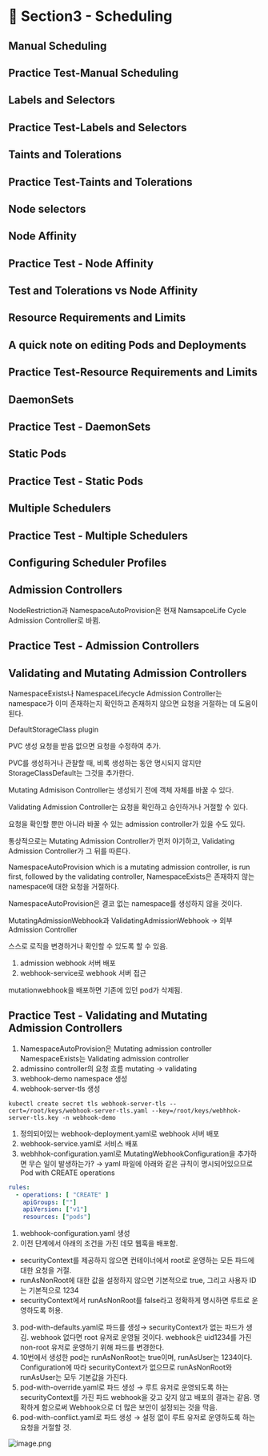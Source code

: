 # 🍨 Section3 - Scheduling

## Manual Scheduling


## Practice Test-Manual Scheduling


## Labels and Selectors


## Practice Test-Labels and Selectors


## Taints and Tolerations


## Practice Test-Taints and Tolerations


## Node selectors


## Node Affinity


## Practice Test - Node Affinity


## Test and Tolerations vs Node Affinity


## Resource Requirements and Limits


## A quick note on editing Pods and Deployments


## Practice Test-Resource Requirements and Limits


## DaemonSets


## Practice Test - DaemonSets


## Static Pods


## Practice Test - Static Pods


## Multiple Schedulers


## Practice Test - Multiple Schedulers


## Configuring Scheduler Profiles


## Admission Controllers


NodeRestriction과 NamespaceAutoProvision은 현재 NamsapceLife Cycle Admission Controller로 바뀜.


## Practice Test - Admission Controllers


## Validating and Mutating Admission Controllers


NamespaceExists나 NamespaceLifecycle Admission Controller는 namespace가 이미 존재하는지 확인하고 존재하지 않으면 요청을 거절하는 데 도움이 된다.


DefaultStorageClass plugin


PVC 생성 요청을 받음 없으면 요청을 수정하여 추가.


PVC를 생성하거나 관찰할 때, 비록 생성하는 동안 명시되지 않지만 StorageClassDefault는 그것을 추가한다.


Mutating Admisison Controller는 생성되기 전에 객체 자체를 바꿀 수 있다.


Validating Admission Controller는 요청을 확인하고 승인하거나 거절할 수 있다.


요청을 확인할 뿐만 아니라 바꿀 수 있는 admission controller가 있을 수도 있다.


통상적으로는 Mutating Admission Controller가 먼저 야기하고, Validating Admission Controller가 그 뒤를 따른다.


NamespaceAutoProvision which is a mutating admission controller, is run first, followed by the validating controller, NamespaceExists은 존재하지 않는 namespace에 대한 요청을 거절하다.


NamespaceAutoProvision은 결코 없는 namespace를 생성하지 않을 것이다.


MutatingAdmissionWebhook과 ValidatingAdmissionWebhook → 외부 Admission Controller


스스로 로직을 변경하거나 확인할 수 있도록 할 수 있음.

1. admission webhook 서버 배포
2. webhook-service로 webhook 서버 접근

mutationwebhook을 배포하면 기존에 있던 pod가 삭제됨.


## Practice Test - Validating and Mutating Admission Controllers

1. NamespaceAutoProvision은 Mutating admission controller
NamespaceExists는 Validating admission controller
2. admissino controller의 요청 흐름
mutating → validating
3. webhook-demo namespace 생성
4. webhook-server-tls 생성

```shell
kubectl create secret tls webhook-server-tls --cert=/root/keys/webhook-server-tls.yaml --key=/root/keys/webhhok-server-tls.key -n webhook-demo
```

1. 정의되어있는 webhook-deployment.yaml로 webhook 서버 배포
2. webhook-service.yaml로 서비스 배포
3. webhhok-configuration.yaml로 MutatingWebhookConfiguration을 추가하면 무슨 일이 발생하는가?
→ yaml 파일에 아래와 같은 규칙이 명시되어있으므로 Pod with CREATE operations

```yaml
rules:
  - operations: [ "CREATE" ]
    apiGroups: [""]
    apiVersion: ["v1"]
    resources: ["pods"]
```

1. webhook-configuration.yaml 생성
2. 이전 단계에서 아래의 조건을 가진 데모 웹훅을 배포함.
- securityContext를 제공하지 않으면 컨테이너에서 root로 운영하는 모든 파드에 대한 요청을 거절.
- runAsNonRoot에 대한 값을 설정하지 않으면 기본적으로 true, 그리고 사용자 ID는 기본적으로 1234
- securityContext에서 runAsNonRoot를 false라고 정확하게 명시하면 루트로 운영하도록 허용.
3. pod-with-defaults.yaml로 파드를 생성→ securityContext가 없는 파드가 생김.
webhook 없다면 root 유저로 운영될 것이다. webhook은 uid1234를 가진 non-root 유저로 운영하기 위해 파드를 변경한다.
4. 10번에서 생성한 pod는 runAsNonRoot는 true이며, runAsUser는 1234이다.
Configuration에 따라 securityContext가 없으므로 runAsNonRoot와 runAsUser는 모두 기본값을 가진다.
5. pod-with-override.yaml로 파드 생성 → 루트 유저로 운영되도록 하는 securityContext를 가진 파드
webhook을 갖고 갖지 않고 배포의 결과는 같음.
명확하게 함으로써 Webhook으로 더 많은 보안이 설정되는 것을 막음.
6. pod-with-conflict.yaml로 파드 생성 → 
설정 없이 루트 유저로 운영하도록 하는 요청을 거절할 것.

![image.png](https://prod-files-secure.s3.us-west-2.amazonaws.com/b2ea2032-00e9-4883-a13b-cb03cf5b2334/501c3b54-0de4-44d6-afe6-eca0c6373e4f/image.png?X-Amz-Algorithm=AWS4-HMAC-SHA256&X-Amz-Content-Sha256=UNSIGNED-PAYLOAD&X-Amz-Credential=ASIAZI2LB466RWLMM2I3%2F20250321%2Fus-west-2%2Fs3%2Faws4_request&X-Amz-Date=20250321T140827Z&X-Amz-Expires=3600&X-Amz-Security-Token=IQoJb3JpZ2luX2VjEE4aCXVzLXdlc3QtMiJHMEUCIAOf9fdAjHzF6H%2FNubbLe2a%2FfhvhZg%2BZm31ruVAOlhr2AiEA6YmwaVpyV0%2Fgj43a1THmG3YLhbsqDmvCHseofD6GQskqiAQIp%2F%2F%2F%2F%2F%2F%2F%2F%2F%2F%2FARAAGgw2Mzc0MjMxODM4MDUiDKEmdOcGsRDL02%2FDbCrcA5KV6C5z30uX%2FF1bQJrJIlC9BBl06K%2FW1HYy%2FYURhr3voHGVh2iq7LRXgR9ITsJqTrxWJlnSLVAfLWGyE2IRMDp4CgpHQpevIcFoQ%2Fm3oqICBtEdo%2F%2BKeLfkUHCEESSWNLJpAmtmJaZLi8ynsZGCTBu9VQ3hgVVJ7hCTjikj6BEClSS%2BWT4JaMLIG2XlefjV9hY28LvFFw0z88BbJXQ5IxoKHQ6cpE%2FbpO6sxMbGAVdQugiVpJiyxwFBsdfZyuxyaZH49Q2WoI5G2Yga7pYSSnavzYmQDc5vw28LuHakA8DAA3fzN5Dr5mmfRe1HbLEqt6GEOy19pmcD5VsgN%2BtV5jgwpUT9NxCKKP7u9EK5RqaTdJVM3G%2BOtIHvfXkJoBgZQHD07cRbW7sOdHldtFCgfU7L1EMHSX6GHL4jRne1TRXVpjAX8f4h4oXxdysBuhFHAha6mbw8UwVgLWh8FRmVHssejDrHGqDzkQ1lnw12GrbEDsNa8%2F6lJFdXPAFJStP5QyY1NiYY753RJrCYHaHf%2FfTraSNCfP90LIae%2Blsq6lBgmSl3xcde8SinlAq8GcrspSKCe479ZRNzUjWOVwFje3PsQh0R1H%2B7DYdZ8aEWDWzhwGLbhavw47bCo2kxMNLa9b4GOqUBsQUY9u50FqS4gzpdff5VdjhR2LTc0%2FHh0wlOVH%2FBvZz9XK%2BAbXLJbSEuqy%2BdozT9h2bxRuPCOA0GwC41ZC1lV72FfXdyJE8tzzWQunCNi3SRNQOsWZq95vgCHIFuBFw6IeY7jHWoIJc%2FP4%2F1iXdCahU4phgfVp4UbE06KMTgjzWqkWlvYNQgaf25yFZTVHNMUZN88uV28Pvomi%2FtO%2BsVWfXtQaB8&X-Amz-Signature=3326e7966c5a6c6475ddb03b77d60b1edc2f85f8f7edb4ea0720a54ab9c969bf&X-Amz-SignedHeaders=host&x-id=GetObject)

